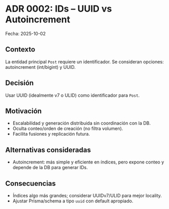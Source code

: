 # ADR 0002: IDs – UUID vs Autoincrement

Fecha: 2025-10-02

## Contexto
La entidad principal `Post` requiere un identificador. Se consideran opciones: autoincrement (int/bigint) y UUID.

## Decisión
Usar UUID (idealmente v7 o ULID) como identificador para `Post`.

## Motivación
- Escalabilidad y generación distribuida sin coordinación con la DB.
- Oculta conteo/orden de creación (no filtra volumen).
- Facilita fusiones y replicación futura.

## Alternativas consideradas
- Autoincrement: más simple y eficiente en índices, pero expone conteo y depende de la DB para generar IDs.

## Consecuencias
- Índices algo más grandes; considerar UUIDv7/ULID para mejor locality.
- Ajustar Prisma/schema a tipo `uuid` con default apropiado.
